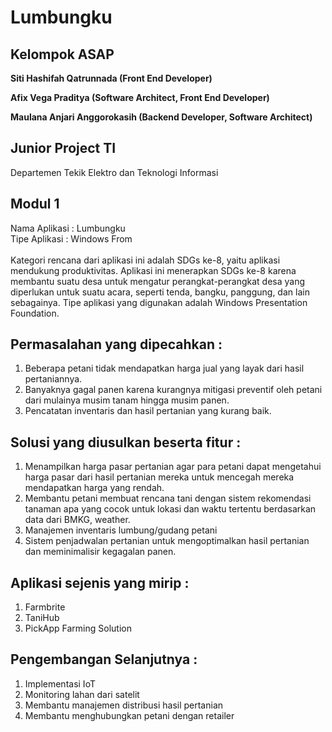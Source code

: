 # Lumbungku

## Kelompok ASAP

**Siti Hashifah Qatrunnada (Front End Developer)**

**Afix Vega Praditya (Software Architect, Front End Developer)**

**Maulana Anjari Anggorokasih (Backend Developer, Software Architect)**

## Junior Project TI
Departemen Tekik Elektro dan Teknologi Informasi

## Modul 1
Nama Aplikasi : Lumbungku <br>
Tipe Aplikasi : Windows From <br><br>
Kategori rencana dari aplikasi ini adalah SDGs ke-8, yaitu aplikasi mendukung produktivitas. Aplikasi ini menerapkan SDGs ke-8 karena membantu suatu desa untuk mengatur perangkat-perangkat desa yang diperlukan untuk suatu acara, seperti tenda, bangku, panggung, dan lain sebagainya. Tipe aplikasi yang digunakan adalah Windows Presentation Foundation. 

## Permasalahan yang dipecahkan :
1. Beberapa petani tidak mendapatkan harga jual yang layak dari hasil pertaniannya.
2. Banyaknya gagal panen karena kurangnya mitigasi preventif oleh petani dari mulainya musim tanam hingga musim panen.
3. Pencatatan inventaris dan hasil pertanian yang kurang baik.

## Solusi yang diusulkan beserta fitur :
1. Menampilkan harga pasar pertanian agar para petani dapat mengetahui harga  pasar dari hasil pertanian mereka untuk mencegah mereka mendapatkan harga yang rendah.
2. Membantu petani membuat rencana tani dengan sistem rekomendasi tanaman apa yang cocok untuk lokasi dan waktu tertentu berdasarkan data dari BMKG, weather.
3. Manajemen inventaris lumbung/gudang petani
4. Sistem penjadwalan pertanian untuk mengoptimalkan hasil pertanian dan meminimalisir kegagalan panen.

## Aplikasi sejenis yang mirip :
1. Farmbrite
2. TaniHub
3. PickApp Farming Solution

## Pengembangan Selanjutnya :
1. Implementasi IoT
2. Monitoring lahan dari satelit
3. Membantu manajemen distribusi hasil pertanian
4. Membantu menghubungkan petani dengan retailer
